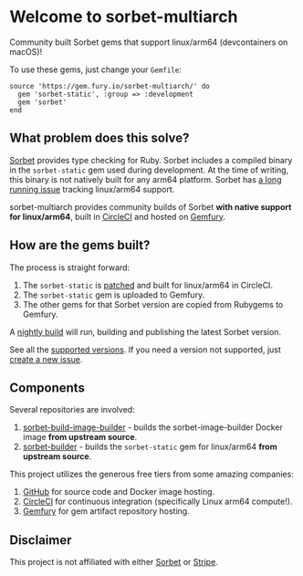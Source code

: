 # Welcome to sorbet-multiarch
Community built Sorbet gems that support linux/arm64 (devcontainers on macOS)!

To use these gems, just change your `Gemfile`:
```
source 'https://gem.fury.io/sorbet-multiarch/' do
  gem 'sorbet-static', :group => :development
  gem 'sorbet'
end
```

## What problem does this solve?
[Sorbet](https://github.com/sorbet/sorbet/) provides type checking for Ruby.
Sorbet includes a compiled binary in the `sorbet-static` gem used during development.
At the time of writing, this binary is not natively built for any arm64 platform.
Sorbet has [a long running issue]([url](https://github.com/sorbet/sorbet/issues/4119)) tracking linux/arm64 support.

sorbet-multiarch provides community builds of Sorbet **with native support for linux/arm64**, built in [CircleCI](https://app.circleci.com/pipelines/github/sorbet-multiarch/sorbet-builder?filter=all) and hosted on [Gemfury](https://gemfury.com/sorbet-multiarch).

## How are the gems built?
The process is straight forward:
1. The `sorbet-static` is [patched]([url](https://github.com/sorbet-multiarch/sorbet-builder/blob/main/fix-arm64-build.patch)) and built for linux/arm64 in CircleCI.
2. The `sorbet-static` gem is uploaded to Gemfury.
3. The other gems for that Sorbet version are copied from Rubygems to Gemfury.

A [nightly build]([url](https://app.circleci.com/pipelines/github/sorbet-multiarch/sorbet-builder)) will run, building and publishing the latest Sorbet version.

See all the [supported versions]([url](https://gemfury.com/sorbet-multiarch/ruby:sorbet-static)). If you need a version not supported, just [create a new issue](https://github.com/sorbet-multiarch/sorbet-builder/issues).

## Components
Several repositories are involved:
1. [sorbet-build-image-builder](https://github.com/sorbet-multiarch/sorbet-build-image-builder) - builds the sorbet-image-builder Docker image **from upstream source**.
2. [sorbet-builder](https://github.com/sorbet-multiarch/sorbet-builder) - builds the `sorbet-static` gem for linux/arm64 **from upstream source**.

This project utilizes the generous free tiers from some amazing companies:
1. [GitHub](https://github.com) for source code and Docker image hosting.
2. [CircleCI](https://circleci.com/) for continuous integration (specifically Linux arm64 compute!).
3. [Gemfury](https://gemfury.com/) for gem artifact repository hosting.

## Disclaimer
This project is not affiliated with either [Sorbet](https://github.com/sorbet/) or [Stripe](https://stripe.com/).
